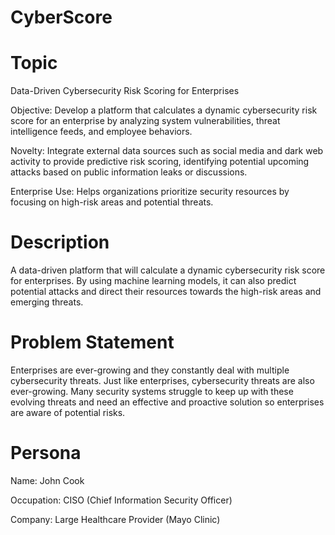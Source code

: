 # CyberScore
# Topic
Data-Driven Cybersecurity Risk Scoring for Enterprises

Objective: Develop a platform that calculates a dynamic cybersecurity risk score for an enterprise by analyzing system vulnerabilities, threat intelligence feeds, and employee behaviors.

Novelty: Integrate external data sources such as social media and dark web activity to provide predictive risk scoring, identifying potential upcoming attacks based on public information leaks or discussions.

Enterprise Use: Helps organizations prioritize security resources by focusing on high-risk areas and potential threats.

# Description
A data-driven platform that will calculate a dynamic cybersecurity risk score for enterprises. By using machine learning models, it can also predict potential attacks and direct their resources towards the high-risk areas and emerging threats.

# Problem Statement
Enterprises are ever-growing and they constantly deal with multiple cybersecurity threats. Just like enterprises, cybersecurity threats are also ever-growing. Many security systems struggle to keep up with these evolving threats and need an effective and proactive solution so enterprises are aware of potential risks.

# Persona
Name: John Cook

Occupation: CISO (Chief Information Security Officer)

Company: Large Healthcare Provider (Mayo Clinic)

